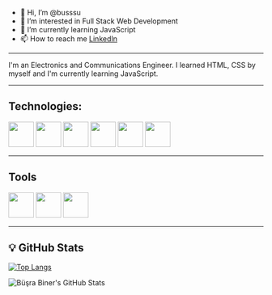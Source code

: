 - 👋 Hi, I’m @busssu
- 👀 I’m interested in Full Stack Web Development
- 🌱 I’m currently learning JavaScript
- 📫 How to reach me [LinkedIn](https://www.linkedin.com/in/busrabiner/)

---

I'm an Electronics and Communications Engineer. I learned HTML, CSS by myself and I'm currently learning JavaScript.

---

## Technologies:

<img src="https://cdn.iconscout.com/icon/free/png-256/html5-40-1175193.png" width ="50px" height="50px"/> <img src="https://upload.wikimedia.org/wikipedia/commons/thumb/6/62/CSS3_logo.svg/240px-CSS3_logo.svg.png" width ="50px" height="50px"/> <img src="https://upload.wikimedia.org/wikipedia/commons/thumb/9/99/Unofficial_JavaScript_logo_2.svg/1024px-Unofficial_JavaScript_logo_2.svg.png" width ="50px" height="50px"/> <img src="	data:image/svg+xml;base64,PHN2ZyB4bWxucz0iaHR0cDov…uc2Zvcm09InJvdGF0ZSgxMjApIi8+CiAgPC9nPgo8L3N2Zz4K" width="50px" height="50px" /> <img src="https://nodejs.org/static/images/logo.svg" width ="50px" height="50px"/> <img src="https://static.djangoproject.com/img/logo-django.42234b631760.svg" width ="50px" height="50px"/>

---

## Tools

<img src="https://cdn.icon-icons.com/icons2/2107/PNG/512/file_type_vscode_icon_130084.png" width ="50px" height="50px"/> <img src="https://phabricator.kde.org/file/data/zjjgszffe4qakwnexvpc/PHID-FILE-t5xerghky226iprmvfxj/preview-Sublime_New_Icon.png" width="50px" height="50px"/> <img src="https://webimages.mongodb.com/_com_assets/cms/kuyjf3vea2hg34taa-horizontal_default_slate_blue.svg?auto=format%252Ccompress" width="50px" height="50px"/>

---

## 💡 GitHub Stats

[![Top Langs](https://github-readme-stats.vercel.app/api/top-langs/?username=busssu&layout=compact&theme=radical)](https://github.com/busssu/github-readme-stats)

![Büşra Biner's GitHub Stats](https://github-readme-stats.vercel.app/api?username=busssu&show_icons=true&theme=radical)


<!---
busssu/busssu is a ✨ special ✨ repository because its `README.md` (this file) appears on your GitHub profile.
You can click the Preview link to take a look at your changes.
--->
